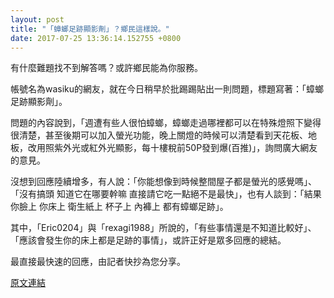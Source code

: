 ```yaml
---
layout: post
title: "「蟑螂足跡顯影劑」？鄉民這樣說。"
date: 2017-07-25 13:36:14.152755 +0800
---
```


有什麼難題找不到解答嗎？或許鄉民能為你服務。

帳號名為wasiku的網友，就在今日稍早於批踢踢貼出一則問題，標題寫著：「蟑螂足跡顯影劑」。

問題的內容說到，「週遭有些人很怕蟑螂，蟑螂走過哪裡都可以在特殊燈照下變得很清楚，甚至後期可以加入螢光功能，晚上關燈的時候可以清楚看到天花板、地板，改用照紫外光或紅外光顯影，每十樓稅前50P發到爆(百推)」，詢問廣大網友的意見。

沒想到回應陸續增多，有人說：「你能想像到時候整間屋子都是螢光的感覺嗎」、「沒有搞頭 知道它在哪要幹嘛 直接請它吃一點絕不是最快」，也有人談到：「結果你臉上 你床上 衛生紙上 杯子上 內褲上 都有蟑螂足跡」。

其中，「Eric0204」與「rexagi1988」所說的，「有些事情還是不知道比較好」、「應該會發生你的床上都是足跡的事情」，或許正好是眾多回應的總結。

最直接最快速的回應，由記者快抄為您分享。

<a href = "https://www.ptt.cc/bbs/Gossiping/M.1500950297.A.CD0.html">原文連結</a>

